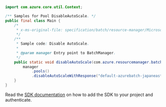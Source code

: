 ```java
import com.azure.core.util.Context;

/** Samples for Pool DisableAutoScale. */
public final class Main {
    /*
     * x-ms-original-file: specification/batch/resource-manager/Microsoft.Batch/stable/2022-01-01/examples/PoolDisableAutoScale.json
     */
    /**
     * Sample code: Disable AutoScale.
     *
     * @param manager Entry point to BatchManager.
     */
    public static void disableAutoScale(com.azure.resourcemanager.batch.BatchManager manager) {
        manager
            .pools()
            .disableAutoScaleWithResponse("default-azurebatch-japaneast", "sampleacct", "testpool", Context.NONE);
    }
}
```

Read the [SDK documentation](https://github.com/Azure/azure-sdk-for-java/blob/azure-resourcemanager-batch_1.0.0/sdk/batch/azure-resourcemanager-batch/README.md) on how to add the SDK to your project and authenticate.
